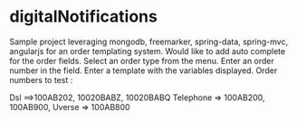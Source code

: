 digitalNotifications
====================

Sample project leveraging mongodb, freemarker, spring-data, spring-mvc, angularjs for an order templating system.
Would like to add auto complete for the order fields.
Select an order type from the menu.
Enter an order number in the field.
Enter a template with the variables displayed.
Order numbers to test : 

Dsl ==>100AB202, 10020BABZ, 10020BABQ
Telephone => 100AB200, 100AB900,
Uverse => 100AB800
